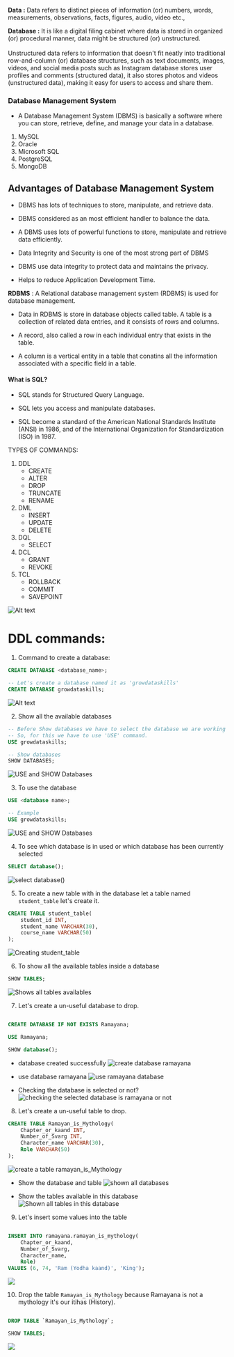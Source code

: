**Data :** Data refers to distinct pieces of information (or) numbers, words, measurements, observations, facts, figures, audio, video etc.,

**Database :** It is like a digital filing cabinet where data is stored in organized (or) procedural manner, data might be structured (or) unstructured.
<br><br>Unstructured data refers to information that doesn't fit neatly into traditional row-and-column (or) database structures, such as text documents, images, videos, and social media posts such as Instagram database stores user profiles and comments (structured data), it also stores photos and videos (unstructured data), making it easy for users to access and share them.

### Database Management System

- A Database Management System (DBMS) is basically a software where you can store, retrieve, define, and manage your data in a database.

1. MySQL
2. Oracle
3. Microsoft SQL 
4. PostgreSQL
5. MongoDB

## Advantages of Database Management System

- DBMS has lots of techniques to store, manipulate, and retrieve data.

- DBMS considered as an most efficient handler to balance the data.

- A DBMS uses lots of powerful functions to store, manipulate and retrieve data efficiently.

- Data Integrity and Security is one of the most strong part of DBMS

- DBMS use data integrity to protect data and maintains the privacy.

- Helps to reduce Application Development Time.

**RDBMS** : A Relational database management system (RDBMS) is used for database management.

- Data in RDBMS is store in database objects called table. A table is a collection of related data entries, and it consists of rows and columns.

- A record, also called a row in each individual entry that exists in the table.

- A column is a vertical entity in a table that conatins all the information associated with a specific field in a table.

#### What is SQL?

- SQL stands for Structured Query Language.

- SQL lets you access and manipulate databases.

- SQL become a standard of the American National Standards Institute (ANSI) in 1986, and of the International Organization for Standardization (ISO) in 1987.

TYPES OF COMMANDS:
1. DDL 
    - CREATE 
    - ALTER
    - DROP
    - TRUNCATE
    - RENAME
2. DML
    - INSERT
    - UPDATE
    - DELETE
3. DQL
    - SELECT
4. DCL
    - GRANT
    - REVOKE
5. TCL
    - ROLLBACK
    - COMMIT
    - SAVEPOINT

![Alt text](./img/image.png)

# DDL commands:

1. Command to create a database:

```SQL
CREATE DATABASE <database_name>;

-- Let's create a database named it as 'growdataskills'
CREATE DATABASE growdataskills;
```

![Alt text](./img/create_database_command.png)

2.  Show all the available databases

```SQL
-- Before Show databases we have to select the database we are working upon.
-- So, for this we have to use 'USE' command.
USE growdataskills;

-- Show databases
SHOW DATABASES;
```

![USE and SHOW Databases](./img/Use_Show_databases.png)

3. To use the database

```SQl
USE <database name>;

-- Example
USE growdataskills;
```
![USE and SHOW Databases](./img/Use_Show_databases.png)

4. To see which database is in used or which database has been currently selected

```SQl
SELECT database();
```
![select database()](./img/select_database().png)

5. To create a new table with in the database let a table named `student_table` let's create it.

```SQl
CREATE TABLE student_table(
    student_id INT,
    student_name VARCHAR(30),
    course_name VARCHAR(50)
);
```

![Creating student_table](./img/create_student_table.png)

6. To show all the available tables inside a database 

```SQL
SHOW TABLES;
```

![Shows all tables availables](./img/Show_tables.png)

7. Let's create a un-useful database to drop.

```SQL

CREATE DATABASE IF NOT EXISTS Ramayana;

USE Ramayana;

SHOW database();
```

- database created successfully
![create database ramayana](./img/create_ramayana_database.png)

- use database ramayana
![use ramayana database](./img/use_ramayana_database.png)

- Checking the database is selected or not?
![checking the selected database is ramayana or not](./img/show_database()_ramayana.png)

8. Let's create a un-useful table to drop.

```SQL
CREATE TABLE Ramayan_is_Mythology(
    Chapter_or_kaand INT,
    Number_of_Svarg INT,
    Character_name VARCHAR(30),
    Role VARCHAR(50)
);
```
![create a table ramayan_is_Mythology](./img/create_table_ramayana_is_mythology.png)

- Show the database and table
![shown all databases](./img/showing_databases_ramayana.png)

- Show the tables available in this database
![Shown all tables in this database](./img/show_table_ramayan_is_mythology.png)

9. Let's insert some values into the table

```SQl

INSERT INTO ramayana.ramayan_is_mythology(
    Chapter_or_kaand, 
    Number_of_Svarg, 
    Character_name, 
    Role) 
VALUES (6, 74, 'Ram (Yodha kaand)', 'King');
```

![](./img/Inserted_1st_record_in_table_ramayan_is_mythology.png)

10. Drop the table `Ramayan_is_Mythology` because Ramayana is not a mythology it's our itihas (History).

```SQL

DROP TABLE `Ramayan_is_Mythology`;

SHOW TABLES;

```

![](./img/drop_table_ramayan.png)

